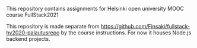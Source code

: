 This repository contains assignments for Helsinki open university MOOC course FullStack2021

This repository is made separate from https://github.com/Finsaki/fullstack-hy2020-palautusrepo by the course instructions. For now it houses Node.js backend projects.
